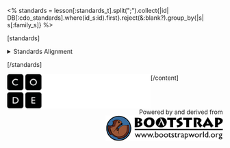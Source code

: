 <% standards = lesson[:standards_t].split(";").collect{|id| DB[:cdo_standards].where(id_s:id).first}.reject(&:blank?).group_by{|s| s[:family_s]} %>

[standards]

<details>
<summary>Standards Alignment</summary>

<% standards.each do |family| %>
### <%= family[0] %>
<% family[1].each do |standard| %>
- **<%= standard[:id_s] %>** - <%= standard[:desc_t] %>
<% end %>
<% end %>

</details>

[/standards]

<a href="//code.org"><img src="../docs/codelogo.png" style="float:left; height: 80px;"></a>

<span style="float:right">Powered by and derived from</span>
<a href="http://www.bootstrapworld.org" target="_blank"><img src="../docs/bootstraplogo.png" style="float:right; height: 60px; clear: right;"></a>
</div>

[/content]

<link rel="stylesheet" type="text/css" href="../docs/morestyle.css"/>